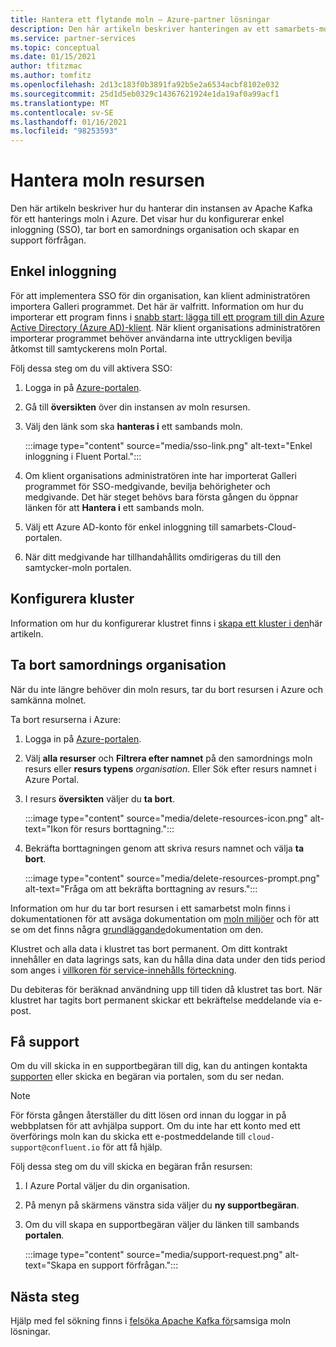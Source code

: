 ```yaml
---
title: Hantera ett flytande moln – Azure-partner lösningar
description: Den här artikeln beskriver hanteringen av ett samarbets-moln på Azure Portal. Så här konfigurerar du enkel inloggning, tar bort en gemensam organisation och får support.
ms.service: partner-services
ms.topic: conceptual
ms.date: 01/15/2021
author: tfitzmac
ms.author: tomfitz
ms.openlocfilehash: 2d13c183f0b3891fa92b5e2a6534acbf8102e032
ms.sourcegitcommit: 25d1d5eb0329c14367621924e1da19af0a99acf1
ms.translationtype: MT
ms.contentlocale: sv-SE
ms.lasthandoff: 01/16/2021
ms.locfileid: "98253593"
---
```

# <a name="manage-the-confluent-cloud-resource"></a>Hantera moln resursen

Den här artikeln beskriver hur du hanterar din instansen av Apache Kafka för ett hanterings moln i Azure. Det visar hur du konfigurerar enkel inloggning (SSO), tar bort en samordnings organisation och skapar en support förfrågan.

## <a name="single-sign-on"></a>Enkel inloggning

För att implementera SSO för din organisation, kan klient administratören importera Galleri programmet. Det här är valfritt. Information om hur du importerar ett program finns i [snabb start: lägga till ett program till din Azure Active Directory (Azure AD)-klient](../../active-directory/manage-apps/add-application-portal.md). När klient organisations administratören importerar programmet behöver användarna inte uttryckligen bevilja åtkomst till samtyckerens moln Portal.

Följ dessa steg om du vill aktivera SSO:

1. Logga in på [Azure-portalen](https://portal.azure.com).
1. Gå till **översikten** över din instansen av moln resursen.
1. Välj den länk som ska **hanteras i** ett sambands moln.

   :::image type="content" source="media/sso-link.png" alt-text="Enkel inloggning i Fluent Portal.":::

1. Om klient organisations administratören inte har importerat Galleri programmet för SSO-medgivande, bevilja behörigheter och medgivande. Det här steget behövs bara första gången du öppnar länken för att **Hantera i** ett sambands moln.
1. Välj ett Azure AD-konto för enkel inloggning till samarbets-Cloud-portalen.
1. När ditt medgivande har tillhandahållits omdirigeras du till den samtycker-moln portalen.

## <a name="set-up-cluster"></a>Konfigurera kluster

Information om hur du konfigurerar klustret finns i [skapa ett kluster i den](https://docs.confluent.io/cloud/current/clusters/create-cluster.html)här artikeln.

## <a name="delete-confluent-organization"></a>Ta bort samordnings organisation

När du inte längre behöver din moln resurs, tar du bort resursen i Azure och samkänna molnet.

Ta bort resurserna i Azure:

1. Logga in på [Azure-portalen](https://portal.azure.com).
1. Välj **alla resurser** och **Filtrera efter namnet** på den samordnings moln resurs eller **resurs typens** _organisation_. Eller Sök efter resurs namnet i Azure Portal.
1. I resurs **översikten** väljer du **ta bort**.

    :::image type="content" source="media/delete-resources-icon.png" alt-text="Ikon för resurs borttagning.":::

1. Bekräfta borttagningen genom att skriva resurs namnet och välja **ta bort**.

    :::image type="content" source="media/delete-resources-prompt.png" alt-text="Fråga om att bekräfta borttagning av resurs.":::

Information om hur du tar bort resursen i ett samarbetst moln finns i dokumentationen för att avsäga dokumentation om [moln miljöer](https://docs.confluent.io/current/cloud/using/environments.html) och för att se om det finns några [grundläggande](https://docs.confluent.io/current/cloud/using/cloud-basics.html)dokumentation om den.

Klustret och alla data i klustret tas bort permanent. Om ditt kontrakt innehåller en data lagrings sats, kan du hålla dina data under den tids period som anges i [villkoren för service-innehålls förteckning](https://www.confluent.io/confluent-cloud-tos).

Du debiteras för beräknad användning upp till tiden då klustret tas bort. När klustret har tagits bort permanent skickar ett bekräftelse meddelande via e-post.

## <a name="get-support"></a>Få support

Om du vill skicka in en supportbegäran till dig, kan du antingen kontakta [supporten](https://support.confluent.io) eller skicka en begäran via portalen, som du ser nedan.

> [!NOTE]
> För första gången återställer du ditt lösen ord innan du loggar in på webbplatsen för att avhjälpa support. Om du inte har ett konto med ett överförings moln kan du skicka ett e-postmeddelande till `cloud-support@confluent.io` för att få hjälp.

Följ dessa steg om du vill skicka en begäran från resursen:

1. I Azure Portal väljer du din organisation.
1. På menyn på skärmens vänstra sida väljer du **ny supportbegäran**.
1. Om du vill skapa en supportbegäran väljer du länken till sambands **portalen**.

    :::image type="content" source="media/support-request.png" alt-text="Skapa en support förfrågan.":::

## <a name="next-steps"></a>Nästa steg

Hjälp med fel sökning finns i [felsöka Apache Kafka för](troubleshoot.md)samsiga moln lösningar.

